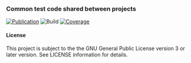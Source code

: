 ### Common test code shared between projects
[![Publication](https://img.shields.io/maven-central/v/de.carne/java-test)](https://search.maven.org/artifact/de.carne/java-test)
![Build](https://github.com/hdecarne/java-test/actions/workflows/build-on-linux.yml/badge.svg)
[![Coverage](https://sonarcloud.io/api/project_badges/measure?project=de.carne%3Ajava-test&metric=coverage)](https://sonarcloud.io/dashboard?id=de.carne%3Ajava-test)

#### License
This project is subject to the the GNU General Public License version 3 or later version.
See LICENSE information for details.
